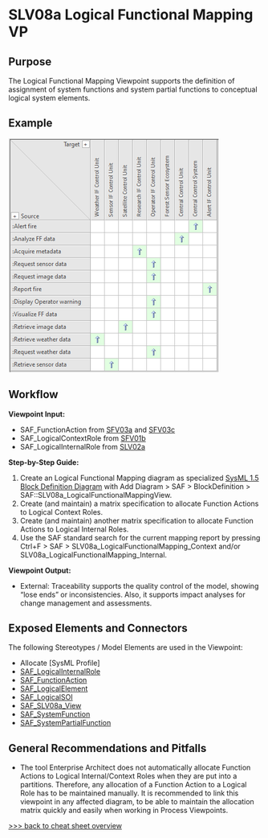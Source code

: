 # SLV08a Logical Functional Mapping VP

## Purpose
The Logical Functional Mapping Viewpoint supports the definition of assignment of system functions and system partial functions to conceptual logical system elements.

## Example
![SLV08](../pics/SLV08-example1.png)

## Workflow
**Viewpoint Input:**
* SAF_FunctionAction from [SFV03a](System-Process-Viewpoint.md) and [SFV03c](System-Functional-Refinement-Viewpoint.md)
* SAF_LogicalContextRole from [SFV01b](System-Definition-Viewpoint.md)
* SAF_LogicalInternalRole from [SLV02a](Logical-Structure-Definition-Viewpoint.md)

**Step-by-Step Guide:**
1.  Create an Logical Functional Mapping diagram as specialized [SysML 1.5 Block Definition Diagram](https://sparxsystems.com/enterprise_architect_user_guide/16.1/modeling_languages/block_definition_diagrams.html) with Add Diagram > SAF > BlockDefinition > SAF::SLV08a_LogicalFunctionalMappingView.
2.	Create (and maintain) a matrix specification to allocate Function Actions to Logical Context Roles.
3.	Create (and maintain) another matrix specification to allocate Function Actions to Logical Internal Roles.
4.	Use the SAF standard search for the current mapping report by pressing Ctrl+F > SAF > SLV08a_LogicalFunctionalMapping_Context and/or SLV08a_LogicalFunctionalMapping_Internal.

**Viewpoint Output:**
* External: Traceability supports the quality control of the model, showing “lose ends” or inconsistencies. Also, it supports impact analyses for change management and assessments.

## Exposed Elements and Connectors
The following Stereotypes / Model Elements are used in the Viewpoint:
* Allocate [SysML Profile]
* [SAF_LogicalInternalRole](https://github.com/GfSE/SAF-Specification/blob/TdSE2023/stereotypes.md#SAF_LogicalInternalRole)
* [SAF_FunctionAction](https://github.com/GfSE/SAF-Specification/blob/TdSE2023/stereotypes.md#/stereotypes.md#SAF_FunctionAction)
* [SAF_LogicalElement](https://github.com/GfSE/SAF-Specification/blob/TdSE2023/stereotypes.md#/stereotypes.md#SAF_LogicalElement)
* [SAF_LogicalSOI](https://github.com/GfSE/SAF-Specification/blob/TdSE2023/stereotypes.md#SAF_LogicalSOI)
* [SAF_SLV08a_View](https://github.com/GfSE/SAF-Specification/blob/TdSE2023/stereotypes.md#SAF_SLV08a_View)
* [SAF_SystemFunction](https://github.com/GfSE/SAF-Specification/blob/TdSE2023/stereotypes.md#SAF_SystemFunction)
* [SAF_SystemPartialFunction](https://github.com/GfSE/SAF-Specification/blob/TdSE2023/stereotypes.md#SAF_SystemPartialFunction)

## General Recommendations and Pitfalls
* The tool Enterprise Architect does not automatically allocate Function Actions to Logical Internal/Context Roles when they are put into a partitions. Therefore, any allocation of a Function Action to a Logical Role has to be maintained manually. It is recommended to link this viewpoint in any affected diagram, to be able to maintain the allocation matrix quickly and easily when working in Process Viewpoints.

[>>> back to cheat sheet overview](../CheatSheet.md)
